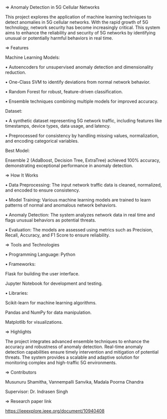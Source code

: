 => Anomaly Detection in 5G Cellular Networks 

This project explores the application of machine learning techniques to detect anomalies in 5G cellular networks. 
With the rapid growth of 5G technology, network security has become increasingly critical. 
This system aims to enhance the reliability and security of 5G networks by identifying unusual or potentially harmful behaviors in real time.

=> Features 

Machine Learning Models: 

•	Autoencoders for unsupervised anomaly detection and dimensionality reduction.

•	One-Class SVM to identify deviations from normal network behavior.

•	Random Forest for robust, feature-driven classification.

•	Ensemble techniques combining multiple models for improved accuracy.

Dataset: 

•	A synthetic dataset representing 5G network traffic, including features like timestamps, device types, data usage, and latency.

•	Preprocessed for consistency by handling missing values, normalization, and encoding categorical variables.

Best Model: 

Ensemble 2 (AdaBoost, Decision Tree, ExtraTree) achieved 100% accuracy, demonstrating exceptional performance in anomaly detection.

=> How It Works 

•	Data Preprocessing: The input network traffic data is cleaned, normalized, and encoded to ensure consistency.

•	Model Training: Various machine learning models are trained to learn patterns of normal and anomalous network behaviors.

•	Anomaly Detection: The system analyzes network data in real time and flags unusual behaviors as potential threats.

•	Evaluation: The models are assessed using metrics such as Precision, Recall, Accuracy, and F1 Score to ensure reliability.

=> Tools and Technologies 

•	Programming Language: Python

•	Frameworks: 

Flask for building the user interface.

Jupyter Notebook for development and testing.

•	Libraries: 

Scikit-learn for machine learning algorithms.

Pandas and NumPy for data manipulation.

Matplotlib for visualizations.

=> Highlights 

The project integrates advanced ensemble techniques to enhance the accuracy and robustness of anomaly detection.
Real-time anomaly detection capabilities ensure timely intervention and mitigation of potential threats.
The system provides a scalable and adaptive solution for monitoring complex and high-traffic 5G environments.

=> Contributors 

Musunuru Shamitha, Vannempalli Sanvika, Madala Poorna Chandra

Supervisor: Dr. Indrasen Singh

=> Research paper link

https://ieeexplore.ieee.org/document/10940408

